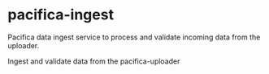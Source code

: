 # pacifica-ingest
Pacifica data ingest service to process and validate incoming data from the uploader.

Ingest and validate data from the pacifica-uploader
